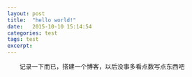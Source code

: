 ```yaml
---
layout: post
title:  "hello world!"
date:   2015-10-10 15:14:54
categories: test
tags: test
excerpt: 
---
```

　　记录一下而已，搭建一个博客，以后没事多看点数写点东西吧
